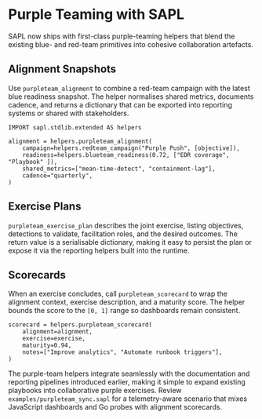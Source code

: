 # Purple Teaming with SAPL

SAPL now ships with first-class purple-teaming helpers that blend the existing
blue- and red-team primitives into cohesive collaboration artefacts.

## Alignment Snapshots

Use `purpleteam_alignment` to combine a red-team campaign with the latest blue
readiness snapshot. The helper normalises shared metrics, documents cadence, and
returns a dictionary that can be exported into reporting systems or shared with
stakeholders.

```sapl
IMPORT sapl.stdlib.extended AS helpers

alignment = helpers.purpleteam_alignment(
    campaign=helpers.redteam_campaign("Purple Push", [objective]),
    readiness=helpers.blueteam_readiness(0.72, ["EDR coverage", "Playbook" ]),
    shared_metrics=["mean-time-detect", "containment-lag"],
    cadence="quarterly",
)
```

## Exercise Plans

`purpleteam_exercise_plan` describes the joint exercise, listing objectives,
detections to validate, facilitation roles, and the desired outcomes. The return
value is a serialisable dictionary, making it easy to persist the plan or
expose it via the reporting helpers built into the runtime.

## Scorecards

When an exercise concludes, call `purpleteam_scorecard` to wrap the alignment
context, exercise description, and a maturity score. The helper bounds the score
to the `[0, 1]` range so dashboards remain consistent.

```sapl
scorecard = helpers.purpleteam_scorecard(
    alignment=alignment,
    exercise=exercise,
    maturity=0.94,
    notes=["Improve analytics", "Automate runbook triggers"],
)
```

The purple-team helpers integrate seamlessly with the documentation and
reporting pipelines introduced earlier, making it simple to expand existing
playbooks into collaborative purple exercises. Review `examples/purpleteam_sync.sapl` for a telemetry-aware scenario that mixes JavaScript dashboards and Go probes with alignment scorecards.
